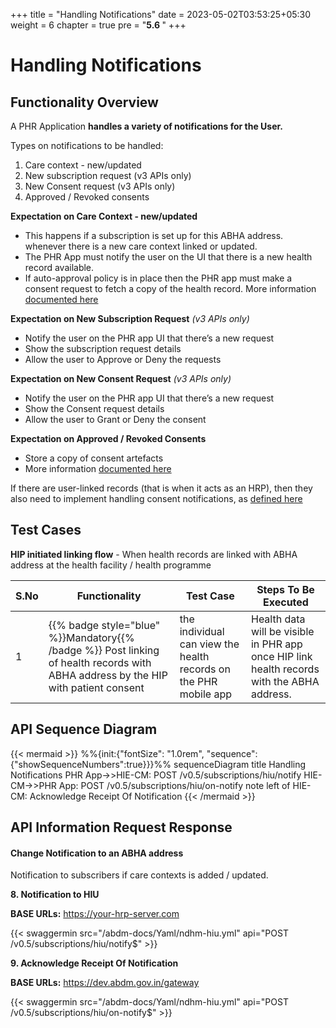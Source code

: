 +++
title = "Handling Notifications"
date = 2023-05-02T03:53:25+05:30
weight = 6
chapter = true
pre = "<b>5.6 </b>"
+++

# Handling Notifications

## Functionality Overview

A PHR Application **handles a variety of notifications for the User.**

Types on notifications to be handled:

1. Care context - new/updated
2. New subscription request (v3 APIs only)
3. New Consent request (v3 APIs only) 
4. Approved / Revoked consents

**Expectation on Care Context - new/updated**

- This happens if a subscription is set up for this ABHA address. whenever there is a new care context linked or updated.
- The PHR App must notify the user on the UI that there is a new health record available.
- If auto-approval policy is in place then the PHR app must make a consent request to fetch a copy of the health record. More information [documented here](/abdm-docs/4-milestone3/requesting-consent/index.html)

**Expectation on New Subscription Request** *(v3 APIs only)*

- Notify the user on the PHR app UI that there’s a new request
- Show the subscription request details
- Allow the user to Approve or Deny the requests

**Expectation on New Consent Request** *(v3 APIs only)*

- Notify the user on the PHR app UI that there’s a new request
- Show the Consent request details
- Allow the user to Grant or Deny the consent

**Expectation on Approved / Revoked Consents**

- Store a copy of consent artefacts
- More information [documented here](/abdm-docs/3-milestone2/store-consent-artefacts/index.html)

If there are user-linked records (that is when it acts as an HRP), then they also need to implement handling consent notifications, as [defined here](/abdm-docs/3-milestone2/store-consent-artefacts/index.html)

## Test Cases

**HIP initiated linking flow**  - When health records are linked with ABHA address at the health facility / health programme

S.No|Functionality|Test Case|Steps To Be Executed 
|--|------|-----|-----|
1|{{% badge style="blue" %}}Mandatory{{% /badge %}}  Post linking of health records with ABHA address by the HIP with patient consent| the individual can view the health records on the PHR mobile app|Health data will be visible in PHR app once HIP link health records with the ABHA address.|Once Individual visits the hospital. • ABHA address is shared with the health programme / health facility. • Individual validates the ABHA address with the mobile OTP. • Post linking of health records with ABHA address by the HIP| the individual can open any PHR app  and click on "Pull Records" button against the visited health programme / health facility| where the record is created and linked to ABHA address to view the record in mobile device.

## API Sequence Diagram

{{< mermaid >}}
%%{init:{"fontSize": "1.0rem", "sequence":{"showSequenceNumbers":true}}}%%
sequenceDiagram
title Handling Notifications
PHR App->>HIE-CM: POST /v0.5/subscriptions/hiu/notify
HIE-CM->>PHR App: POST /v0.5/subscriptions/hiu/on-notify
note left of HIE-CM: Acknowledge Receipt Of Notification
{{< /mermaid >}}

## API Information Request Response

#### Change Notification to an ABHA address

Notification to subscribers if care contexts is added / updated.

**8. Notification to HIU**

**BASE URLs:** https://your-hrp-server.com

{{< swaggermin src="/abdm-docs/Yaml/ndhm-hiu.yml" api="POST /v0.5/subscriptions/hiu/notify$" >}}

**9. Acknowledge Receipt Of Notification**

**BASE URLs:**  https://dev.abdm.gov.in/gateway

{{< swaggermin src="/abdm-docs/Yaml/ndhm-hiu.yml" api="POST /v0.5/subscriptions/hiu/on-notify$" >}}
